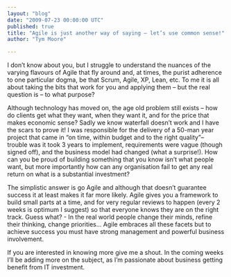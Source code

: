 ```yaml
---
layout: "blog"
date: "2009-07-23 00:00:00 UTC"
published: true
title: "Agile is just another way of saying – let’s use common sense!"
author: "Tym Moore"

---
```


I don’t know about you, but I struggle to understand the nuances of the varying flavours of Agile that fly around and, at times, the purist adherence to one particular dogma, be that Scrum, Agile, XP, Lean, etc. To me it is all about taking the bits that work for you and applying them – but the real question is – to what purpose?

Although technology has moved on, the age old problem still exists – how do clients get what they want, when they want it, and for the price that makes economic sense? Sadly we know waterfall doesn’t work and I have the scars to prove it! I was responsible for the delivery of a 50-man year project that came in “on time, within budget and to the right quality”– trouble was it took 3 years to implement, requirements were vague (though signed off), and the business model had changed (what a surprise!). How can you be proud of building something that you know isn’t what people want, but more importantly how can any organisation fail to get any real return on what is a substantial investment?

The simplistic answer is go Agile and although that doesn’t guarantee success it at least makes it far more likely. Agile gives you a framework to build small parts at a time, and for very regular reviews to happen (every 2 weeks is optimum I suggest) so that everyone knows they are on the right track. Guess what? - In the real world people change their minds, refine their thinking, change priorities… Agile embraces all these facets but to achieve success you must have strong management and powerful business involvement.

If you are interested in knowing more give me a shout. In the coming weeks I’ll be adding more on the subject, as I’m passionate about business getting benefit from IT investment.


